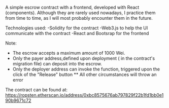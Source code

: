 A simple  escrow contract with a frontend, developed with React (components). Although they are rarely used nowadays, I  practice them from time to time, as I will most probably encounter them in the future.


Technologies used:
-Solidity for the contract
-Web3.js to help the UI communicate with the contract
-React and Bootsrap for the frontend



Note:
- The escrow accepts a maximum amount of 1000 Wei.
- Only the payer address,defined upon deployment ( in the contract's migration file) can deposit into the escrow.
- Only the deployer address can invoke the function, triggered upon the click of the "Release" button
 ** All other circumstances will throw an error


The contract can be found at: https://ropsten.etherscan.io/address/0xbc8575676ab797829f22b1fd1bb0e190b9671c72
